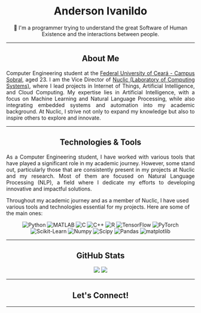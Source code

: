 <h1 align="center"> Anderson Ivanildo </h1>
<p align="center"> 🤖 I'm a programmer trying to understand the great Software of Human Existence and the interactions between people. </p>
<hr>
<h2 align="center"> About Me </h2>

<p align="justify"> Computer Engineering student at the <a href="https://sobral.ufc.br/"> Federal University of Ceará - Campus Sobral</a>, aged 23. I am the Vice Director of <a href="https://nuclic.ufc.br">Nuclic (Laboratory of Computing Systems)</a>, where I lead projects in Internet of Things, Artificial Intelligence, and Cloud Computing. My expertise lies in Artificial Intelligence, with a focus on Machine Learning and Natural Language Processing, while also integrating embedded systems and automation into my academic background. At Nuclic, I strive not only to expand my knowledge but also to inspire others to explore and innovate. </p>
<hr>

<h2 align="center"> Technologies & Tools </h2>
<p align="justify"> As a Computer Engineering student, I have worked with various tools that have played a significant role in my academic journey. However, some stand out, particularly those that are consistently present in my projects at Nuclic and my research. Most of them are focused on Natural Language Processing (NLP), a field where I dedicate my efforts to developing innovative and impactful solutions. </p>
<p> Throughout my academic journey and as a member of Nuclic, I have used various tools and technologies essential for my projects. Here are some of the main ones: </p>

<div align="center">
    <img src="https://img.shields.io/badge/Python-14354C?style=for-the-badge&logo=python&logoColor=white" alt="Python" />
    <img src="https://img.shields.io/badge/MATLAB-0076A8?style=for-the-badge&logo=mathworks&logoColor=white" alt="MATLAB" />
    <img src="https://img.shields.io/badge/C-00599C?style=for-the-badge&logo=c&logoColor=white" alt="C" />
    <img src="https://img.shields.io/badge/C%2B%2B-00599C?style=for-the-badge&logo=c%2B%2B&logoColor=white" alt="C++" />
    <img src="https://img.shields.io/badge/R-276DC3?style=for-the-badge&logo=r&logoColor=white" alt="R" />
    <img src="https://img.shields.io/badge/TensorFlow-FF6F00?style=for-the-badge&logo=tensorflow&logoColor=white" alt="TensorFlow" />
    <img src="https://img.shields.io/badge/PyTorch-EE4C2C?style=for-the-badge&logo=pytorch&logoColor=white" alt="PyTorch" />
    <img src="https://img.shields.io/badge/scikit--learn-F7931E?style=for-the-badge&logo=scikitlearn&logoColor=white" alt="Scikit-Learn" />
    <img src="https://img.shields.io/badge/NumPy-013243?style=for-the-badge&logo=numpy&logoColor=white" alt="Numpy" />
    <img src="https://img.shields.io/badge/SciPy-8CAAE6?style=for-the-badge&logo=scipy&logoColor=white" alt="Scipy" />
    <img src="https://img.shields.io/badge/pandas-150458?style=for-the-badge&logo=pandas&logoColor=white" alt="Pandas" />
    <img src="https://img.shields.io/badge/Matplotlib-0076A8?style=for-the-badge&logo=data:image/svg+xml;base64,<base64_image>" alt="matplotlib" />
</div>
<hr>

<h2 align="center"> GitHub Stats </h2>
<p align="center">
  <img src="https://github-readme-stats.vercel.app/api?username=AndersonIvanildo&show_icons=true&theme=dark" /> <img src="https://github-readme-stats.vercel.app/api/top-langs/?username=AndersonIvanildo&layout=compact&theme=dark" />
</p>
<hr>

<h2 align="center"> Let's Connect! </h2>

<hr>
